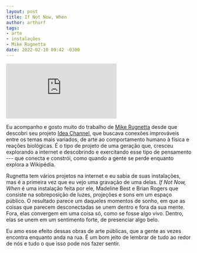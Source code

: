 ```yaml
---
layout: post
title: If Not Now, When
author: arthurf
tags:
- arte
- instalações
- Mike Rugnetta
date: 2022-02-10 09:42 -0300
---
```

<iframe class="full-width" src="https://www.youtube-nocookie.com/embed/-01GW5iXyhQ" title="Reprodutor de vídeos do YouTube" frameborder="0" allow="accelerometer; autoplay; clipboard-write; encrypted-media; gyroscope; picture-in-picture" allowfullscreen></iframe>

Eu acompanho e gosto muito do trabalho de [Mike Rugnetta](https://rugnetta.com) desde que descobri seu projeto [Idea Channel](https://www.youtube.com/c/pbsideachannel), que buscava conexões improváveis entre os temas mais variados, de arte ao comportamento humano à física e reações biológicas. É o tipo de projeto de uma geração que, cresceu explorando a internet e descobrindo e exercitando esse tipo de pensamento --- que conecta e constrói, como quando a gente se perde enquanto explora a Wikipédia.

Rugnetta tem vários projetos na internet e eu sabia de suas instalações, mas é a primeira vez que eu vejo uma gravação de uma delas. _If Not Now, When_ é uma instalação feita por ele, Madeline Best e Brian Rogers que consiste na sobreposição de luzes, projeções e sons em um espaço público. O resultado parece um daqueles momentos de sonho, em que as coisas que parecem desconectadas se unem dentro e fora da sua mente. Fora, elas convergem em uma coisa só, como se fosse algo vivo. Dentro, elas se unem em um sentimento forte, de presenciar algo belo.

Eu amo esse efeito dessas obras de arte públicas, que a gente as vezes encontra enquanto anda na rua. É um bom jeito de lembrar de tudo ao redor de nós e tudo o que isso pode nos fazer sentir.
